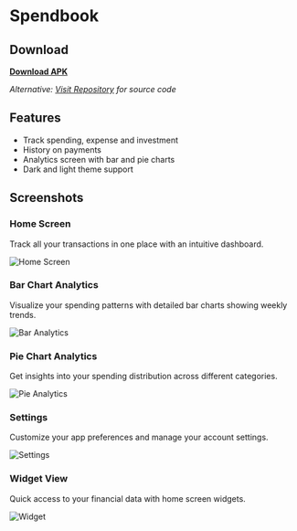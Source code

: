 # Spendbook

## Download

**[Download APK](https://github.com/aRc-rAy/SpendBook/releases/download/v4.1.1/spendbook-v4.1.1.apk)**

_Alternative: [Visit Repository](https://github.com/aRc-rAy/SpendBook) for source code_

## Features

- Track spending, expense and investment
- History on payments
- Analytics screen with bar and pie charts
- Dark and light theme support

## Screenshots

### Home Screen

Track all your transactions in one place with an intuitive dashboard.

![Home Screen](images/home.jpg)

### Bar Chart Analytics

Visualize your spending patterns with detailed bar charts showing weekly trends.

![Bar Analytics](images/bar_analytics.jpg)

### Pie Chart Analytics

Get insights into your spending distribution across different categories.

![Pie Analytics](images/pie_analytics.jpg)

### Settings

Customize your app preferences and manage your account settings.

![Settings](images/settings.jpg)

### Widget View

Quick access to your financial data with home screen widgets.

![Widget](images/widget.jpg)
